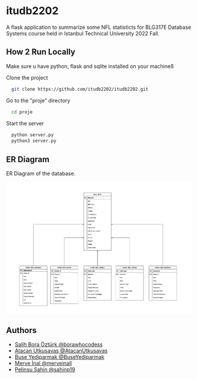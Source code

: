 # itudb2202

A flask application to summarize some NFL statisticts for BLG317E Database Systems course held in Istanbul Technical University 2022 Fall.

## How 2 Run Locally

Make sure u have python, flask and sqlite installed on your machineß

Clone the project

```bash
  git clone https://github.com/itudb2202/itudb2202.git
```

Go to the "proje" directory

```bash
  cd proje
```

Start the server

```bash
  python server.py
  python3 server.py
```

## ER Diagram

ER Diagram of the database.

![ER Diagram](https://github.com/itudb2202/itudb2202/blob/main/other/er_diagram.png)

## Authors

- [Salih Bora Öztürk @borawhocodess](https://www.github.com/octokatherine)
- [Atacan Utkusavaş @AtacanUtkusavas](https://www.github.com/AtacanUtkusavas)
- [Buse Yediparmak @BuseYediparmak](https://www.github.com/BuseYediparmak)
- [Merve İnal @merveinall](https://www.github.com/merveinall)
- [Pelinsu Şahin @sahinp19](https://www.github.com/sahinp19)


